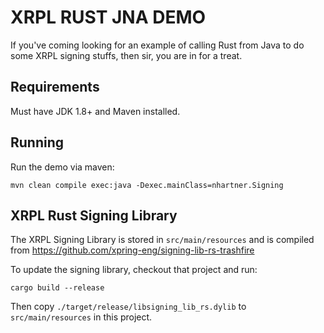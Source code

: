 # XRPL RUST JNA DEMO

If you've coming looking for an example of calling Rust from Java to do some XRPL signing
stuffs, then sir, you are in for a treat.

## Requirements

Must have JDK 1.8+ and Maven installed.

## Running

Run the demo via maven:
 
```
mvn clean compile exec:java -Dexec.mainClass=nhartner.Signing
```

## XRPL Rust Signing Library

The XRPL Signing Library is stored in `src/main/resources` and is compiled from https://github.com/xpring-eng/signing-lib-rs-trashfire

To update the signing library, checkout that project and run:

```
cargo build --release
``` 

Then copy `./target/release/libsigning_lib_rs.dylib` to `src/main/resources` in this project.